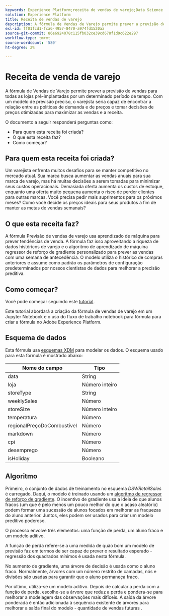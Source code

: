 ```yaml
---
keywords: Experience Platform;receita de vendas de varejo;Data Science Workspace;tópicos populares;receitas;receita de pré-compilação
solution: Experience Platform
title: Receita de vendas de varejo
description: A fórmula de Vendas de Varejo permite prever a previsão de vendas para todas as lojas pré-implantadas por um determinado período de tempo. Com um modelo de previsão preciso, o varejista seria capaz de encontrar a relação entre as políticas de demanda e de preços e tomar decisões de preços otimizadas para maximizar as vendas e a receita.
exl-id: ff01fcd1-fca6-4957-8470-a974fd1520aa
source-git-commit: 86e6924078c115fb032ce39cd678f1d9c622e297
workflow-type: tm+mt
source-wordcount: '580'
ht-degree: 2%

---
```


# Receita de venda de varejo

A fórmula de Vendas de Varejo permite prever a previsão de vendas para todas as lojas pré-implantadas por um determinado período de tempo. Com um modelo de previsão preciso, o varejista seria capaz de encontrar a relação entre as políticas de demanda e de preços e tomar decisões de preços otimizadas para maximizar as vendas e a receita.

O documento a seguir responderá perguntas como:
* Para quem esta receita foi criada?
* O que esta receita faz?
* Como começar?

## Para quem esta receita foi criada?

Um varejista enfrenta muitos desafios para se manter competitivo no mercado atual. Sua marca busca aumentar as vendas anuais para sua marca de varejo, mas há muitas decisões a serem tomadas para minimizar seus custos operacionais. Demasiada oferta aumenta os custos de estoque, enquanto uma oferta muito pequena aumenta o risco de perder clientes para outras marcas. Você precisa pedir mais suprimentos para os próximos meses? Como você decide os preços ideais para seus produtos a fim de manter as metas de vendas semanais?

## O que esta receita faz?

A fórmula Previsão de vendas de varejo usa aprendizado de máquina para prever tendências de venda. A fórmula faz isso aproveitando a riqueza de dados históricos de varejo e o algoritmo de aprendizado de máquina regressor de reforço de gradiente personalizado para prever as vendas com uma semana de antecedência. O modelo utiliza o histórico de compras anteriores e assume como padrão os parâmetros de configuração predeterminados por nossos cientistas de dados para melhorar a precisão preditiva.

## Como começar?

Você pode começar seguindo este [tutorial](../jupyterlab/create-a-model.md).

Este tutorial abordará a criação da fórmula de vendas de varejo em um Jupyter Notebook e o uso do fluxo de trabalho notebook para fórmula para criar a fórmula no Adobe Experience Platform.

## Esquema de dados

Esta fórmula usa [esquemas XDM](../../xdm/schema/field-dictionary.md) para modelar os dados. O esquema usado para esta fórmula é mostrado abaixo:

| Nome do campo | Tipo |
| --- | --- |
| data | String |
| loja | Número inteiro |
| storeType | String |
| weeklySales | Número |
| storeSize | Número inteiro |
| temperatura | Número |
| regionalPreçoDoCombustível | Número |
| markdown | Número |
| cpi | Número |
| desemprego | Número |
| isHoliday | Booleano |


## Algoritmo

Primeiro, o conjunto de dados de treinamento no esquema *DSWRetailSales* é carregado. Daqui, o modelo é treinado usando um [algoritmo de regressor de reforço de gradiente](https://scikit-learn.org/stable/modules/generated/sklearn.ensemble.GradientBoostingRegressor.html). O incentivo de gradiente usa a ideia de que alunos fracos (um que é pelo menos um pouco melhor do que o acaso aleatório) podem formar uma sucessão de alunos focados em melhorar as fraquezas do aluno anterior. Juntos, eles podem ser usados para criar um modelo preditivo poderoso.

O processo envolve três elementos: uma função de perda, um aluno fraco e um modelo aditivo.

A função de perda refere-se a uma medida de quão bom um modelo de previsão faz em termos de ser capaz de prever o resultado esperado - regressão dos quadrados mínimos é usada nesta fórmula.

No aumento de gradiente, uma árvore de decisão é usada como o aluno fraco. Normalmente, árvores com um número restrito de camadas, nós e divisões são usadas para garantir que o aluno permaneça fraco.

Por último, utiliza-se um modelo aditivo. Depois de calcular a perda com a função de perda, escolhe-se a árvore que reduz a perda e pondera-se para melhorar a modelagem das observações mais difíceis. A saída da árvore ponderada é então adicionada à sequência existente de árvores para melhorar a saída final do modelo - quantidade de vendas futuras .
